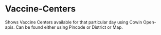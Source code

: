 # Vaccine-Centers

Shows Vaccine Centers available for that particular day using Cowin Open-apis. Can be found either using Pincode or District or Map. 
